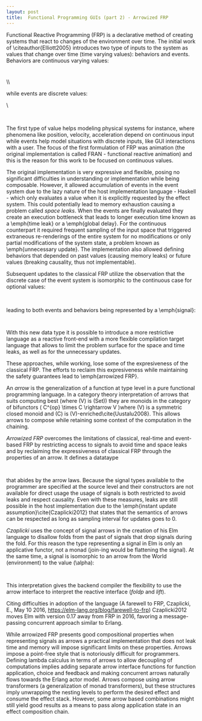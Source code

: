```yaml
---
layout: post
title:  Functional Programming GUIs (part 2) - Arrowized FRP
---
```


Functional Reactive Programming (FRP) is a declarative method of creating systems that react to changes of the environment over time. The initial work of \citeauthor{Elliott2005} introduces two type of inputs to the system as values that change over time (time varying values): behaviors and events. Behaviors are continuous varying values:

<p align="center"><img src="/_posts/tex/c28bb3d719f344598bb7f9d1a37db92e.svg?invert_in_darkmode&sanitize=true" align=middle width=182.93033714999999pt height=11.4155283pt/></p>
\\

while events are discrete values:

\\
<p align="center"><img src="/_posts/tex/3f6e8d5c093e4478a588b5e218a8ac14.svg?invert_in_darkmode&sanitize=true" align=middle width=162.5107407pt height=16.438356pt/></p>
 
The first type of value helps modeling physical systems for instance, where phenomena like position, velocity, acceleration depend on continuous input while events help model situations with discrete inputs, like GUI interactions with a user. The focus of the first formulation of FRP was animation (the original implementation is called FRAN - functional reactive animation) and this is the reason for this work to be focused on continuous values.

The original implementation is very expressive and flexible, posing no significant difficulties in understanding or implementation while being composable. However, it allowed accumulation of events in the event system due to the lazy nature of the host implementation language - Haskell - which only evaluates a value when it is explicitly requested by the effect system. This could potentially lead to memory exhaustion causing a problem called *space leaks*. When the events are finally evaluated they create an execution bottleneck that leads to longer execution time known as a \emph{time leak} or a \emph{global delay}. For the continuous counterpart it required frequent sampling of the input space that triggered extraneous re-renderings of the entire system for no modifications or only partial modifications of the system state, a problem known as \emph{unnecessary update}. The implementation also allowed defining behaviors that depended on past values (causing memory leaks) or future values (breaking causality, thus not implementable).

Subsequent updates to the classical FRP utilize the observation that the discrete case of the event system is isomorphic to the continuous case for optional values:

<p align="center"><img src="/_posts/tex/0c6c3406246091204f2b27a2a73685a8.svg?invert_in_darkmode&sanitize=true" align=middle width=464.01133350000003pt height=16.438356pt/></p>

leading to both events and behaviors being represented by a \emph{signal}:

<p align="center"><img src="/_posts/tex/1ca44d8d5258aaf018486446e2010ffb.svg?invert_in_darkmode&sanitize=true" align=middle width=162.66579449999998pt height=14.611878599999999pt/></p>

With this new data type it is possible to introduce a more restrictive language as a reactive front-end with a more flexible compilation target language that allows to limit the problem surface for the space and time leaks, as well as for the unnecessary updates.

These approaches, while working, lose some of the expresiveness of the classical FRP. The efforts to reclaim this expresiveness while maintaining the safety guarantees lead to \emph{arrowized FRP}.

An *arrow* is the generalization of a function at type level in a pure functional programming language. In a category theory interpretation of arrows that suits computing best (where \(V\) is \(Set\)) they are monoids in the category of bifunctors \( C^{op} \times C \rightarrow V \)where \(V\) is a symmetric closed monoid and \(C\) is \(V\)-enriched\cite{Uustalu2008}. This allows arrows to compose while retaining some context of the computation in the chaining.

*Arrowized FRP* overcomes the limitations of classical, real-time and event-based FRP by restricting access to signals to avoid time and space leaks and by reclaiming the expressiveness of classical FRP through the properties of an arrow. It defines a datataype

<p align="center"><img src="/_posts/tex/721a2ca8443c4c937739a78683095892.svg?invert_in_darkmode&sanitize=true" align=middle width=232.58207445pt height=14.611878599999999pt/></p>

that abides by the arrow laws. Because the signal types available to the programmer are specified at the source level and their constructors are not available for direct usage the usage of signals is both restricted to avoid leaks and respect causality. Even with these measures, leaks are still possible in the host implementation due to the \emph{instant update assumption}\cite{Czaplicki2012} that states that the semantics of arrows can be respected as long as sampling interval for updates goes to 0.

*Czaplicki* uses the concept of signal arrows in the creation of his Elm language to disallow folds from the past of signals that drop signals during the fold. For this reason the type representing a signal in Elm is only an applicative functor, not a monad (join-ing would be flattening the signal). At the same time, a signal is isomorphic to an arrow from the World (environment) to the value \(\alpha\):

<p align="center"><img src="/_posts/tex/a527422fc394efb6b9c5c73fac84ea8b.svg?invert_in_darkmode&sanitize=true" align=middle width=179.72918205pt height=14.611878599999999pt/></p>

This interpretation gives the backend compiler the flexibility to use the arrow interface to interpret the reactive interface (*foldp* and *lift*).

Citing difficulties in adoption of the language (A farewell to FRP, Czaplicki, E., May 10 2016, https://elm-lang.org/blog/farewell-to-frp) Czaplicki2012 moves Elm with version 0.17 away from FRP in 2016, favoring a message-passing concurrent approach similar to Erlang.

While arrowized FRP presents good compositional properties when representing signals as arrows a practical implementation that does not leak time and memory will impose significant limits on these properties. Arrows impose a point-free style that is notoriously difficult for programmers. Defining lambda calculus in terms of arrows to allow decoupling of computations implies adding separate arrow interface functions for function application, choice and feedback and making concurrent arrows naturally flows towards the Erlang actor model. Arrows compose using arrow transformers (a generalization of monad transformers), but these structures imply unwrapping the nesting levels to perform the desired effect and consume the effect stack. However, some arrow based combinations might still yield good results as a means to pass along application state in an effect composition chain.
